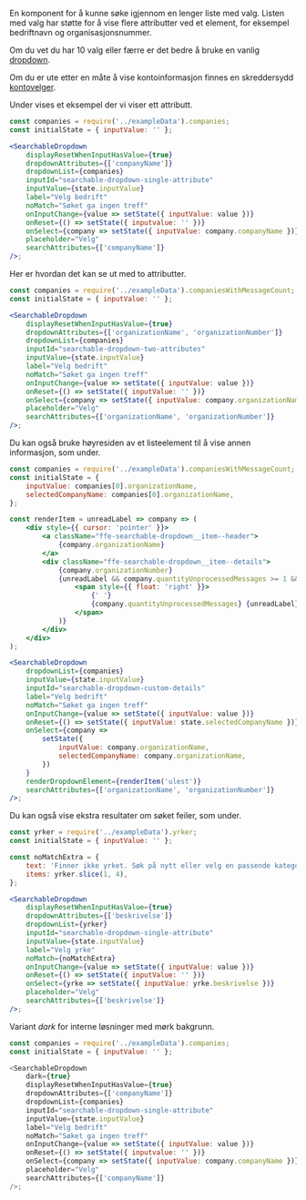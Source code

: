 En komponent for å kunne søke igjennom en lenger liste med valg. Listen med valg har støtte for å vise flere attributter ved et element, for eksempel bedriftnavn og organisasjonsnummer.

Om du vet du har 10 valg eller færre er det bedre å bruke en vanlig [dropdown](#!/Dropdown).

Om du er ute etter en måte å vise kontoinformasjon finnes en skreddersydd [kontovelger](#!/Kontovelger).

Under vises et eksempel der vi viser ett attributt.

```jsx
const companies = require('../exampleData').companies;
const initialState = { inputValue: '' };

<SearchableDropdown
    displayResetWhenInputHasValue={true}
    dropdownAttributes={['companyName']}
    dropdownList={companies}
    inputId="searchable-dropdown-single-attribute"
    inputValue={state.inputValue}
    label="Velg bedrift"
    noMatch="Søket ga ingen treff"
    onInputChange={value => setState({ inputValue: value })}
    onReset={() => setState({ inputvalue: '' })}
    onSelect={company => setState({ inputValue: company.companyName })}
    placeholder="Velg"
    searchAttributes={['companyName']}
/>;
```

Her er hvordan det kan se ut med to attributter.

```jsx
const companies = require('../exampleData').companiesWithMessageCount;
const initialState = { inputValue: '' };

<SearchableDropdown
    displayResetWhenInputHasValue={true}
    dropdownAttributes={['organizationName', 'organizationNumber']}
    dropdownList={companies}
    inputId="searchable-dropdown-two-attributes"
    inputValue={state.inputValue}
    label="Velg bedrift"
    noMatch="Søket ga ingen treff"
    onInputChange={value => setState({ inputValue: value })}
    onReset={() => setState({ inputValue: '' })}
    onSelect={company => setState({ inputValue: company.organizationName })}
    placeholder="Velg"
    searchAttributes={['organizationName', 'organizationNumber']}
/>;
```

Du kan også bruke høyresiden av et listeelement til å vise annen informasjon, som under.

```jsx
const companies = require('../exampleData').companiesWithMessageCount;
const initialState = {
    inputValue: companies[0].organizationName,
    selectedCompanyName: companies[0].organizationName,
};

const renderItem = unreadLabel => company => (
    <div style={{ cursor: 'pointer' }}>
        <a className="ffe-searchable-dropdown__item--header">
            {company.organizationName}
        </a>
        <div className="ffe-searchable-dropdown__item--details">
            {company.organizationNumber}
            {unreadLabel && company.quantityUnprocessedMessages >= 1 && (
                <span style={{ float: 'right' }}>
                    {' '}
                    {company.quantityUnprocessedMessages} {unreadLabel}
                </span>
            )}
        </div>
    </div>
);

<SearchableDropdown
    dropdownList={companies}
    inputValue={state.inputValue}
    inputId="searchable-dropdown-custom-details"
    label="Velg bedrift"
    noMatch="Søket ga ingen treff"
    onInputChange={value => setState({ inputValue: value })}
    onReset={() => setState({ inputValue: state.selectedCompanyName })}
    onSelect={company =>
        setState({
            inputValue: company.organizationName,
            selectedCompanyName: company.organizationName,
        })
    }
    renderDropdownElement={renderItem('ulest')}
    searchAttributes={['organizationName', 'organizationNumber']}
/>;
```

Du kan også vise ekstra resultater om søket feiler, som under.

```jsx
const yrker = require('../exampleData').yrker;
const initialState = { inputValue: '' };

const noMatchExtra = {
    text: 'Finner ikke yrket. Søk på nytt eller velg en passende kategori:',
    items: yrker.slice(1, 4),
};

<SearchableDropdown
    displayResetWhenInputHasValue={true}
    dropdownAttributes={['beskrivelse']}
    dropdownList={yrker}
    inputId="searchable-dropdown-single-attribute"
    inputValue={state.inputValue}
    label="Velg yrke"
    noMatch={noMatchExtra}
    onInputChange={value => setState({ inputValue: value })}
    onReset={() => setState({ inputValue: '' })}
    onSelect={yrke => setState({ inputValue: yrke.beskrivelse })}
    placeholder="Velg"
    searchAttributes={['beskrivelse']}
/>;
```

Variant _dark_ for interne løsninger med mørk bakgrunn.

```js { "props": { "className": "sb1ds-example-dark" } }
const companies = require('../exampleData').companies;
const initialState = { inputValue: '' };

<SearchableDropdown
    dark={true}
    displayResetWhenInputHasValue={true}
    dropdownAttributes={['companyName']}
    dropdownList={companies}
    inputId="searchable-dropdown-single-attribute"
    inputValue={state.inputValue}
    label="Velg bedrift"
    noMatch="Søket ga ingen treff"
    onInputChange={value => setState({ inputValue: value })}
    onReset={() => setState({ inputvalue: '' })}
    onSelect={company => setState({ inputValue: company.companyName })}
    placeholder="Velg"
    searchAttributes={['companyName']}
/>;
```
